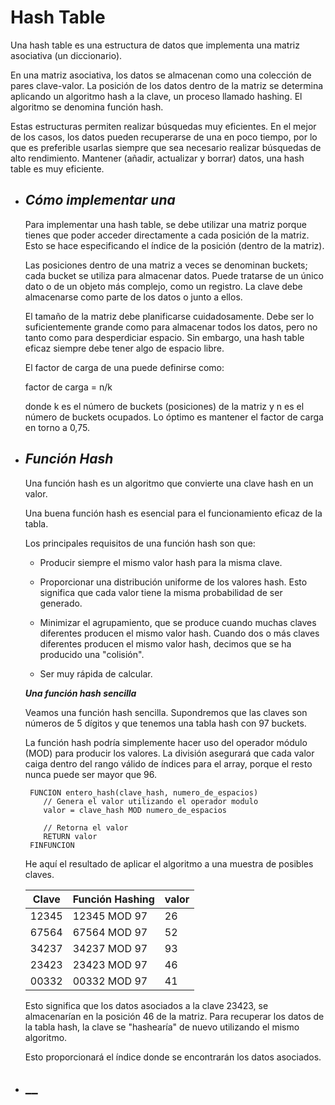 # **Hash Table**

Una hash table es una estructura de datos que implementa una matriz asociativa (un diccionario). 

En una matriz asociativa, los datos se almacenan como una colección de pares clave-valor. 
La posición de los datos dentro de la matriz se determina aplicando un algoritmo hash a la clave, un proceso llamado hashing. 
El algoritmo se denomina función hash.

Estas estructuras permiten realizar búsquedas muy eficientes. En el mejor de los casos, los datos pueden recuperarse de una en poco tiempo, por lo que es preferible usarlas siempre que sea necesario realizar búsquedas de alto rendimiento. Mantener (añadir, actualizar y borrar) datos, una hash table es muy eficiente.

* ## _Cómo implementar una_

  Para implementar una hash table, se debe utilizar una matriz porque tienes que poder acceder directamente a cada posición de la matriz. Esto se hace especificando el índice de la posición (dentro de la matriz).

  Las posiciones dentro de una matriz a veces se denominan buckets; cada bucket se utiliza para almacenar datos. Puede tratarse de un único dato o de un objeto más complejo, como un registro. La clave debe almacenarse como parte de los datos o junto a ellos.

  El tamaño de la matriz debe planificarse cuidadosamente. Debe ser lo suficientemente grande como para almacenar todos los datos, pero no tanto como para desperdiciar espacio. Sin embargo, una hash table eficaz siempre debe tener algo de espacio libre.

  El factor de carga de una puede definirse como:

  factor de carga = n/k
  
  donde k es el número de buckets (posiciones) de la matriz y n es el número de buckets ocupados. Lo óptimo es mantener el factor de carga en torno a 0,75.

* ## _Función Hash_
  Una función hash es un algoritmo que convierte una clave hash en un valor. 

  Una buena función hash es esencial para el funcionamiento eficaz de la tabla.

  Los principales requisitos de una función hash son que:

   - Producir siempre el mismo valor hash para la misma clave.

   - Proporcionar una distribución uniforme de los valores hash. Esto significa que cada valor tiene la misma probabilidad de ser generado.

   - Minimizar el agrupamiento, que se produce cuando muchas claves diferentes producen el mismo valor hash. Cuando dos o más claves diferentes producen el mismo valor hash, decimos que se ha producido una "colisión".

   - Ser muy rápida de calcular.

  ***Una función hash sencilla***

   Veamos una función hash sencilla. Supondremos que las claves son números de 5 dígitos y que tenemos una tabla hash con 97 buckets.

   La función hash podría simplemente hacer uso del operador módulo (MOD) para producir los valores. La división asegurará que cada valor caiga dentro del rango válido de índices para el array, porque el resto nunca puede ser mayor que 96.
  
  ~~~
   FUNCION entero_hash(clave_hash, numero_de_espacios)
      // Genera el valor utilizando el operador modulo
      valor = clave_hash MOD numero_de_espacios

      // Retorna el valor 
      RETURN valor
   FINFUNCION
  ~~~

  He aquí el resultado de aplicar el algoritmo a una muestra de posibles claves.

  |  Clave | Función Hashing  | valor  |   
  |---|---|---|
  |  12345 | 12345 MOD 97  | 26  |   
  | 67564  | 67564 MOD 97  | 52  |   
  | 34237  | 34237 MOD 97 | 93  | 
  | 23423  | 23423 MOD 97  | 46  |   
  | 00332  | 00332 MOD 97 | 41  |  
     	   
  Esto significa que los datos asociados a la clave 23423, se almacenarían en la posición 46 de la matriz.
  Para recuperar los datos de la tabla hash, la clave se "hashearía" de nuevo utilizando el mismo algoritmo. 
  
  Esto proporcionará el índice donde se encontrarán los datos asociados.

* ## __
